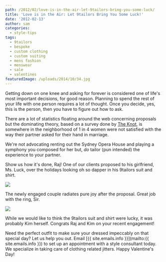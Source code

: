 ```yaml
---
path: /2012/02/love-is-in-the-air-let-9tailors-bring-you-some-luck/
title: 'Love is in the Air: Let 9tailors Bring You Some Luck!'
date: '2012-02-13'
author: sam
categories:
  - style-tips
tags:
  - 9tailors
  - bespoke
  - custom clothing
  - custom suiting
  - mens fashion
  - menswear
  - sale
  - valentines
featuredImage: /uploads/2014/10/34.jpg
---
```

Getting down on one knee and asking for forever is considered one of life's most important decisions, for good reason. Planning to spend the rest of your life with one person requires a lot of thought. Once you decide, yes, this is the person, then you have to figure out how to ask.

There are a lot of statistics floating around the web concerning proposals but the dominating theory, based on a survey done by [The Knot](http://www.theknot.com/), is somewhere in the neighborhood of 1 in 4 women were not satisfied with the way their partner asked for their hand in marriage.

We're not advocating renting out the Sydney Opera House and playing a symphony you composed for her but, _do_ tailor (pun intended) the experience to your partner.

Show us how it's done, Raj! One of our clients proposed to his girlfriend, Ms. Luck, over the holidays looking oh so dapper in his 9tailors suit and shirt.

[![](http://2.bp.blogspot.com/--j8yPjysbWc/TzBJ1NpW_1I/AAAAAAAABI0/xRqVAE8_DfU/s400/FromMatt+-+DSC02702.JPG)](http://2.bp.blogspot.com/--j8yPjysbWc/TzBJ1NpW_1I/AAAAAAAABI0/xRqVAE8_DfU/s1600/FromMatt+-+DSC02702.JPG)

The newly engaged couple radiates pure joy after the proposal. Great job with the ring, Sir.

[![](http://2.bp.blogspot.com/-jEIPHS7bW70/TzBJ2bAfcNI/AAAAAAAABI8/6n232Mm5ikY/s400/raj&kim.jpg)](http://2.bp.blogspot.com/-jEIPHS7bW70/TzBJ2bAfcNI/AAAAAAAABI8/6n232Mm5ikY/s1600/raj&kim.jpg)

While we would like to think the 9tailors suit and shirt were lucky, it was probably Kim herself. Congrats Raj and Kim on your recent engagement!

Need the perfect outfit to make sure your dressed impeccably on that special day? Let us help you out. Email [{{ site.emails.info }}](mailto:{{ site.emails.info }}) to set up an appointment with a style consultant today. We specialize in taking care of clothing related jitters. Happy Valentine's Day!